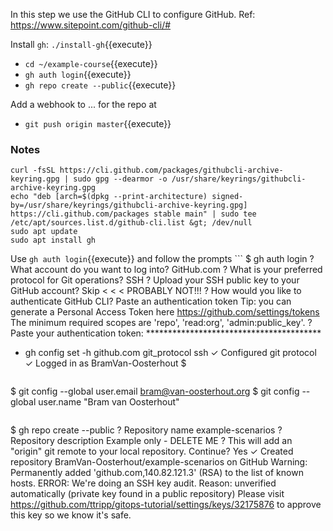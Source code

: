 In this step we use the GitHub CLI to configure GitHub. Ref: <https://www.sitepoint.com/github-cli/#>

Install `gh`: `./install-gh`{{execute}}

* `cd ~/example-course`{{execute}}
* `gh auth login`{{execute}}
* `gh repo create --public`{{execute}}

Add a webhook to ... for the repo at

* `git push origin master`{{execute}}

### Notes	

```
curl -fsSL https://cli.github.com/packages/githubcli-archive-keyring.gpg | sudo gpg --dearmor -o /usr/share/keyrings/githubcli-archive-keyring.gpg
echo "deb [arch=$(dpkg --print-architecture) signed-by=/usr/share/keyrings/githubcli-archive-keyring.gpg] https://cli.github.com/packages stable main" | sudo tee /etc/apt/sources.list.d/github-cli.list &gt; /dev/null
sudo apt update
sudo apt install gh
```

Use `gh auth login`{{execute}} and follow the prompts ```
$ gh auth login
? What account do you want to log into? GitHub.com
? What is your preferred protocol for Git operations? SSH
? Upload your SSH public key to your GitHub account? Skip &lt; &lt; &lt; PROBABLY NOT!!!
? How would you like to authenticate GitHub CLI? Paste an authentication token
Tip: you can generate a Personal Access Token here https://github.com/settings/tokens
The minimum required scopes are 'repo', 'read:org', 'admin:public_key'.
? Paste your authentication token: ****************************************
- gh config set -h github.com git_protocol ssh
✓ Configured git protocol
✓ Logged in as BramVan-Oosterhout
$
```

```
$ git config --global user.email bram@van-oosterhout.org
$ git config --global user.name "Bram van Oosterhout"
```

```
$ gh repo create --public
? Repository name example-scenarios
? Repository description Example only - DELETE ME
? This will add an "origin" git remote to your local repository. Continue? Yes
✓ Created repository BramVan-Oosterhout/example-scenarios on GitHub
Warning: Permanently added 'github.com,140.82.121.3' (RSA) to the list of known hosts.
ERROR: We're doing an SSH key audit.
Reason: unverified automatically (private key found in a public repository)
Please visit https://github.com/ttripp/gitops-tutorial/settings/keys/32175876
to approve this key so we know it's safe.
```

